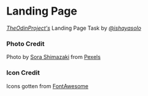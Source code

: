 # Landing Page
[_TheOdinProject's_](https://www.github.com/theodinproject) Landing Page Task
by [_@ishayasolo_](https://www.github.com/ishayasolo)

### Photo Credit
Photo by [Sora Shimazaki](https://www.pexels.com/photo/crop-faceless-developer-working-on-software-code-on-laptop-5926382/) from [Pexels](www.pexels.com)

### Icon Credit
Icons gotten from [FontAwesome](https://fontawesome.com/license)